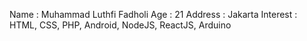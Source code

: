 Name : Muhammad Luthfi Fadholi
Age : 21
Address : Jakarta
Interest : HTML, CSS, PHP, Android, NodeJS, ReactJS, Arduino
